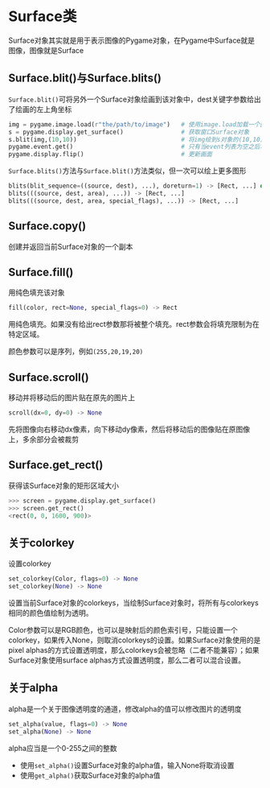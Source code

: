 # Surface类

Surface对象其实就是用于表示图像的Pygame对象，在Pygame中Surface就是图像，图像就是Surface

## Surface.blit()与Surface.blits()

`Surface.blit()`可将另外一个Surface对象绘画到该对象中，dest关键字参数给出了绘画的左上角坐标
```py
img = pygame.image.load(r"the/path/to/image")   # 使用image.load加载一个图像并转换为一个Surface对象
s = pygame.display.get_surface()                # 获取窗口Surface对象
s.blit(img,(10,10))                             # 将img绘到s对象的(10,10)处
pygame.event.get()                              # 只有当event列表为空之后才能更新画面
pygame.display.flip()                           # 更新画面
```

`Surface.blits()`方法与`Surface.blit()`方法类似，但一次可以绘上更多图形
```py
blits(blit_sequence=((source, dest), ...), doreturn=1) -> [Rect, ...] or None
blits(((source, dest, area), ...)) -> [Rect, ...]
blits(((source, dest, area, special_flags), ...)) -> [Rect, ...]
```

## Surface.copy()

创建并返回当前Surface对象的一个副本

## Surface.fill()

用纯色填充该对象
```py
fill(color, rect=None, special_flags=0) -> Rect
```
用纯色填充。如果没有给出rect参数那将被整个填充。rect参数会将填充限制为在特定区域。

颜色参数可以是序列，例如`(255,20,19,20)`

## Surface.scroll()

移动并将移动后的图片贴在原先的图片上
```py
scroll(dx=0, dy=0) -> None
```
先将图像向右移动dx像素，向下移动dy像素，然后将移动后的图像贴在原图像上，多余部分会被裁剪

## Surface.get_rect()

获得该Surface对象的矩形区域大小

```py
>>> screen = pygame.display.get_surface()
>>> screen.get_rect()
<rect(0, 0, 1600, 900)>
```

## 关于colorkey

设置colorkey
```py
set_colorkey(Color, flags=0) -> None
set_colorkey(None) -> None
```
设置当前Surface对象的colorkeys，当绘制Surface对象时，将所有与colorkeys相同的颜色值绘制为透明。

Color参数可以是RGB颜色，也可以是映射后的颜色索引号，只能设置一个colorkey，如果传入None，则取消colorkeys的设置。如果Surface对象使用的是pixel alphas的方式设置透明度，那么colorkeys会被忽略（二者不能兼容）；如果Surface对象使用surface alphas方式设置透明度，那么二者可以混合设置。

## 关于alpha

alpha是一个关于图像透明度的通道，修改alpha的值可以修改图片的透明度

```py
set_alpha(value, flags=0) -> None
set_alpha(None) -> None
```
alpha应当是一个0-255之间的整数

- 使用`set_alpha()`设置Surface对象的alpha值，输入None将取消设置
- 使用`get_alpha()`获取Surface对象的alpha值
